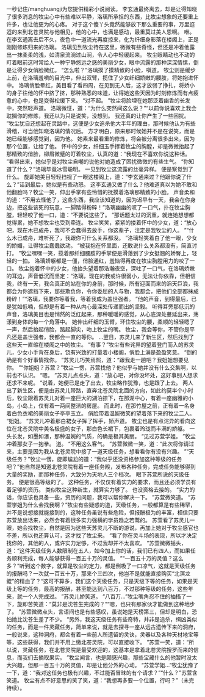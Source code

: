一秒记住/manghuangji为您提供精彩小说阅读。
李玄通最终离去，却是让得知晓了很多消息的牧尘心中有些难以平静，洛璃所承担的东西，比牧尘想象的还要重上许多，也让他更为的心疼。
对于这个傻丫头竟然能够放下那么重要的事，万里迢迢的来到北苍灵院与他相见，他的心中，也满是感动，最重莫过美人恩啊。
咻。
在李玄通离去后不久，夜色中一道流光再度掠来，化为纤细身影落在楼阁上，正是刚刚修炼归来的洛璃。
洛璃见到牧尘待在这里，微微有些奇怪，但还是冲着他露出一抹柔柔的浅，如清泉流淌过山涧，令人心中轻缓起来。
牧尘眼睛动也不动的盯着眼前这时常给人一种宁静悠远之感的美丽少女，眼中流露的那种深深情愫，倒是让得少女俏脸微红。
“怎么啦？”洛璃摸了摸精致的小脸，嗔道。
牧尘则是缓步上前，在洛璃羞嗔的目光中，伸出双臂，揽住了少女纤细娇嫩的腰肢，将她抱进怀中。
洛璃俏脸晕红，美目看了看四周，在见到无人后，这才放弱了挣扎，将娇小的身子往他的怀中挤了挤，那种熟悉的味道，让得她这些天因为时刻修炼而有点疲惫的心中，也是变得松缓下来。
“对不起。
”牧尘将脸埋在她那泛着幽香的长发中，突然轻声道。
洛璃微怔，道：“为什么突然间这么说？”“以前你说喜欢上我会耽搁你的修炼，我还以为只是说笑，没想到。
我还真的让你产生了一些困扰。
”牧尘犹自还想起在灵路中，这便是少女追杀他大半年的理由，那时候他认为有些滑稽，可当他知晓洛璃的情况后。
方才明白，原来那时候她并不是在说笑，而是她已经能够感觉到，因为他。
她素来最看重的修炼，将会被分离很多出来，因为那个位置，让给了他。
怀中的少女，纤细玉手撑着牧尘的胸膛，却是微微抬起了那精致的俏脸，柳眉微蹙的盯着牧尘，认真的道：“我现在不喜欢你说这种话。
”看得出来，她似乎是对牧尘自嘲的说他对她造成了困扰微微的有些生气。
“你知道了什么？”洛璃毕竟冰雪聪明。
一见到牧尘这流露的丝毫异样。
便是察觉到了什么。
旋即她美目轻轻扫视了一眼这楼阁上，道：“李玄通来过？他跟你说了什么？”话到最后，她似是有些动怒。
这李玄通又做了什么？他难道真以为她不敢和他翻脸吗？牧尘一笑，伸出手掌有些怜惜的抚摸着洛璃那精致的小脸。
声音柔和的道：“不用去怪他了，这些东西，我应该知道的，因为迟早有一天，我会在你身边，把这些该死的玩意，一脚踏得粉碎！”洛璃幽幽的叹了一口气，扑在牧尘胸膛，轻轻咬了他一口，道：“不要说这些了。
”那话题太过的沉重，就连她想想都觉得累，她不想牧尘也受到牵连。
牧尘笑笑，紧紧的搂着怀中的少女，道：“放心吧，现在木已成舟，我可不会蠢得去放手，你这辈子，注定是我牧尘的人。
”“什么木已成舟，难听死了，我跟你可什么关系都没。
”洛璃轻笑着白了他一眼，少女的娇媚，让得牧尘蠢蠢欲动。
“被我抱在怀里面，还敢说什么关系都没有，简直讨打。
”牧尘嘿嘿一笑，揽着那纤细腰肢的手掌便是滑落到了少女挺翘的娇臀上，轻轻的一拍。
洛璃娇躯都是一僵，俏脸通红，羞恼得再度在牧尘胸膛用力的咬了一口。
牧尘抱着怀中的少女，他抬头望着那浩瀚夜空，深吐了一口气，在洛璃娇嫩的耳边，声音低沉而坚定：“洛璃，现在的我或许很弱小，无法让你依靠，但相信我，终有一天，我会真正的站在你的身前，那时候，所有迎面而来的滔天巨浪，我都会为你遮挡下来，那些欺负你，令你委屈的人与物，我都会，把他们全部都抹成粉碎！”“洛璃，我要你等着我，等着我成为盖世强者。
”他的声音，到得最后，已是犹如低喃，但却是有着一种从内心最深处传递而出的坚毅。
听得耳旁那低沉的声音，洛璃美目也是悄然的泛红起来，那种暖暖的感觉，从心底深处蔓延出来，荡漾到身体的每一个角落中。
她伸出纤细的玉臂，环住牧尘的腰，柔顺的轻轻嗯了一声，然后抬起俏脸，踮起脚尖，吻上牧尘的嘴。
牧尘，我会等你，不管你是平凡还是盖世强者，我都会一直的等你。
...翌日，苏灵儿来了新生区，然后找到了这些天一直缩在楼阁之中的牧尘。
“有事？”牧尘有些诧异的望着登门而入的苏灵儿，少女小手背在身后，饶有兴致的打量着小楼阁，俏脸上满是盈盈笑意。
“倒的确是有个好事情找你。
”苏灵儿巧笑焉熙，道：“跟我走一趟吧？我姐姐想要见你。
”“你姐姐？苏萱？”牧尘一愣，苏萱找他？他似乎与她并没有什么交集啊，以前也不认识。
“嗯。
”苏灵儿点点头，道：“放心吧，对你没坏处，这好事别人想求还求不来呢。
”说着，她便已是走了出去，牧尘略作犹豫，也是跟了上去。
两人出了新生区，便是由苏灵儿带路，直奔北苍灵院北面的方向，如此约莫半个小时后，牧尘跟着苏灵儿对着一座巨大的湖泊掠下，在那湖中心，有着一座幽雅的小岛，小岛上，仅有着一两间整洁的房屋。
而此时，在那竹屋之前，正有着一名身着白色衣裙的美丽女子亭亭玉立。
俏脸带着温婉微笑的望着落下来的牧尘二人。
“姐姐。
”苏灵儿冲着那白裙女子挥了挥手，娇声道。
牧尘也是有点诧异的看向这位在北苍灵院中美名极盛的女子，那白色长裙下，包裹着玲珑而丰满的娇躯。
一头长发，如墨如瀑，那种温婉的气质，的确是极其美丽。
“见过苏萱学姐。
”牧尘冲着那女子一抱拳。
道。
“不用这么客气。
”苏萱微微一笑，道：“此次将你请过来，主要是因为我从北苍灵院中接了一道天级任务，想看看你有没有兴趣。
”“天级任务？”牧尘一愣，旋即尴尬的道：“我似乎还没资格参加这种等级的任务吧？”他自然是知道北苍灵院有着一座任务殿，发布各种任务，完成任务能够得到大量的奖励，而那种任务，大致分为天地人三个档次。
眼下苏萱所说的天级任务。
便是很高等级的了。
这种任务，不仅仅有着实力的要求，而且还必须学员有着足够的资历。
类似牧尘这种新生，就算实力够了。
也没资格去接的。
“实力的话，你应该也具备一些，资历的问题，我可以帮你解决一下。
”苏萱微笑道。
“苏萱学姐为什么会找我啊？”牧尘有些疑惑的道，天级任务，一般都算是有些稀罕，并不是说想接就能接到的，这种任务虽说有些危险，但报酬极为的丰富，相信只要苏萱放出话来，必然会有着很多实力强横的学员趋之若鹜的。
苏萱看了苏灵儿一眼，她会找牧尘，自然是因为这些天苏灵儿不断的游说，再加上她对于牧尘感官也不差，所以也还算认可，这才找了牧尘来。
“看了你在灵斗场的表现，所以才决定找你的，其他的人，或许实力足够，不过我却并不太喜欢。
”苏萱微微摇头，道：“这件天级任务人数限制在五人，如今加上你的话，我们已有四人，而如果任务顺利完成，每人能够获得一百五十万的灵值。
”“一百五十万的灵值？这么多？”听到这个数字，就算是牧尘的定力，都是倒吸了一口凉气，这就是天级任务的报酬吗？一次就一百五十万，那来个三四次，他岂不是就能直接购买“北溟龙鲲”的精血了？“这可不算多，我们这个天级任务，只是天级下等的任务，如果是天级上等的任务，最高的报酬，甚至能达到八百万，不过那种等级的任务，这些年来，就一个人完成过。
”苏灵儿娇笑道。
“八百万...”牧尘嘴角忍不住的抽搐了一下，旋即苦笑道：“莫非是沈苍生完成的？”“嗯，也只有那家伙才能做到这种地步了。
”苏萱微微点头，言语间也是有些感叹，虽说她是天榜第三，但却是明白，恐怕她比沈苍生差了不少。
“另外，我这天级任务有些奇特，并非是追杀，缉凶类似的任务，而是一件灵藏任务，简单来说，就是去探寻一座从远古遗传下来的洞府，一般说来，这种洞府，都会有着一些前人所遗留的灵诀，灵器以及各种天材地宝等等，这些获得，我们并不用上缴北苍灵院，可以直接收下。
”苏萱一笑，道：“所以说，灵藏任务，在北苍灵院是最受欢迎的，这基本是拿着北苍灵院搜罗而来的信息，而我们去摘取果实。
”牧尘闻言，也是颇感兴趣，那些宝藏什么的他暂时没太大兴趣，但那一百五十万的灵值，却是让他分外的心动。
“苏萱学姐...”牧尘犹豫了一下，道：“我对这任务也极有兴趣，不过能否冒昧的有个请求？”“什么？”苏萱含笑道。
牧尘有点不好意思的笑了笑，道：“我想再多要一个位置，行吗？”（未完待续）。
